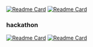 [![Readme Card](https://github-readme-stats.vercel.app/api/pin/?username=DSM-InTechs&repo=InTechs-backend)](https://github.com/anuraghazra/github-readme-stats) [![Readme Card](https://github-readme-stats.vercel.app/api/pin/?username=QuQzQ&repo=Backend)](https://github.com/anuraghazra/github-readme-stats)


### hackathon
[![Readme Card](https://github-readme-stats.vercel.app/api/pin/?username=i-dle&repo=gilmong_backend)](https://github.com/anuraghazra/github-readme-stats) [![Readme Card](https://github-readme-stats.vercel.app/api/pin/?username=BongManYoung&repo=Backend)](https://github.com/anuraghazra/github-readme-stats)
